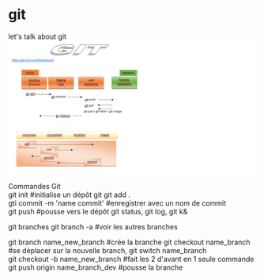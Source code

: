 # git
let's talk about git
![Screenshot](gitStruct.png)
Commandes Git <br>
git init                        #initialise un dépôt git
git add .     
gti commit -m 'name commit'     #enregistrer avec un nom de commit  
git push                        #pousse vers le dépôt
git status, git log, git k&

git branches
git branch -a                #voir les autres branches

git branch name_new_branch   #crée la branche
git checkout name_branch     #se déplacer sur la nouvelle branch, git switch name_branch  
git checkout -b name_new_branch  #fait les 2 d'avant en 1 seule commande
git push origin name_branch_dev  #pousse la branche 


